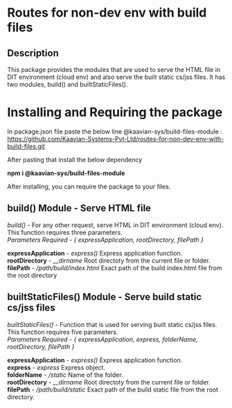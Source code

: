 # Routes for non-dev env with build files

## Description

This package provides the modules that are used to serve the HTML file in DIT environment (cloud env) and 
also serve the built static cs/jss files. It has two modules, build() and builtStaticFiles(). 

# Installing and Requiring the package

In package.json file paste the below line
@kaavian-sys/build-files-module : https://github.com/Kaavian-Systems-Pvt-Ltd/routes-for-non-dev-env-with-build-files.git

After pasting that install the below dependency

**npm i @kaavian-sys/build-files-module**

After installing, you can require the package to your files.

## build() Module - Serve HTML file

*build()* - For any other request, serve HTML in DIT environment (cloud env). This function requires three parameters.  
*Parameters Required - { expressApplication, rootDirectory, filePath }*

**expressApplication** - *express()* Express application function.  
**rootDirectory** - *__dirname* Root directoty from the current file or folder.  
**filePath** - */path/build/index.html* Exact path of the build index.html file from the root directory

## builtStaticFiles() Module - Serve build static cs/jss files

*builtStaticFiles()* - Function that is used for serving built static cs/jss files. This function requires five parameters.  
*Parameters Required - { expressApplication, express, folderName, rootDirectory, filePath }*

**expressApplication** - *express()* Express application function.  
**express** - *express* Express object.  
**folderName** - */static* Name of the folder.  
**rootDirectory** - *__dirname* Root directoty from the current file or folder.  
**filePath** - */path/build/static* Exact path of the build static file from the root directory.  
